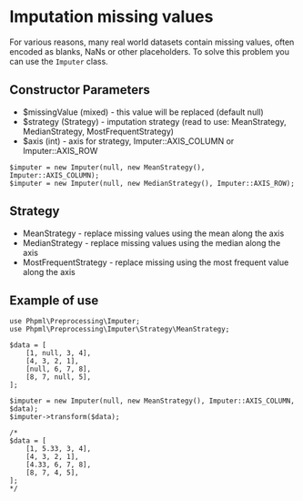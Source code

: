 # Imputation missing values

For various reasons, many real world datasets contain missing values, often encoded as blanks, NaNs or other placeholders.
To solve this problem you can use the `Imputer` class.

## Constructor Parameters

* $missingValue (mixed) - this value will be replaced (default null)
* $strategy (Strategy) - imputation strategy (read to use: MeanStrategy, MedianStrategy, MostFrequentStrategy)
* $axis (int) - axis for strategy, Imputer::AXIS_COLUMN or Imputer::AXIS_ROW

```
$imputer = new Imputer(null, new MeanStrategy(), Imputer::AXIS_COLUMN);
$imputer = new Imputer(null, new MedianStrategy(), Imputer::AXIS_ROW);
```

## Strategy

* MeanStrategy - replace missing values using the mean along the axis
* MedianStrategy - replace missing values using the median along the axis
* MostFrequentStrategy - replace missing using the most frequent value along the axis

## Example of use

```
use Phpml\Preprocessing\Imputer;
use Phpml\Preprocessing\Imputer\Strategy\MeanStrategy;

$data = [
    [1, null, 3, 4],
    [4, 3, 2, 1],
    [null, 6, 7, 8],
    [8, 7, null, 5],
];

$imputer = new Imputer(null, new MeanStrategy(), Imputer::AXIS_COLUMN, $data);
$imputer->transform($data);

/*
$data = [
    [1, 5.33, 3, 4],
    [4, 3, 2, 1],
    [4.33, 6, 7, 8],
    [8, 7, 4, 5],
];
*/

```

